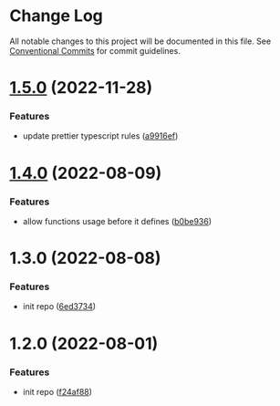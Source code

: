 # Change Log

All notable changes to this project will be documented in this file.
See [Conventional Commits](https://conventionalcommits.org) for commit guidelines.

# [1.5.0](https://github.com/icese7en/configs/compare/@icese7en/eslint-config@1.4.0...@icese7en/eslint-config@1.5.0) (2022-11-28)

### Features

- update prettier typescript rules ([a9916ef](https://github.com/icese7en/configs/commit/a9916efab03c39c8f6787ab018ec5fd2c9aa7c93))

# [1.4.0](https://github.com/icese7en/configs/compare/@icese7en/eslint-config@1.3.0...@icese7en/eslint-config@1.4.0) (2022-08-09)

### Features

- allow functions usage before it defines ([b0be936](https://github.com/icese7en/configs/commit/b0be936cff12973bd5081da8e033301d8ee61057))

# 1.3.0 (2022-08-08)

### Features

- init repo ([6ed3734](https://github.com/icese7en/configs/commit/6ed37347b525944575c0f79aa92eedee0479a0fe))

# 1.2.0 (2022-08-01)

### Features

- init repo ([f24af88](https://github.com/icese7en/configs/commit/f24af888e8fe85ced2d9bcf50d9e7f398380101d))
